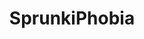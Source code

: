 ---
slug: sprunkiphobia-2241
title: SprunkiPhobia
description: "SprunkiPhobia is an exciting online game. Play for free directly in your browser!"
icon: /images/popular_mods/SprunkiPhobia.png
url: https://wowtbc.net/sprunkin/sprunkiphobia/index.html
previewImage: /images/popular_mods/SprunkiPhobia.png
type: popular mods

# SEO配置
seo:
  title: "SprunkiPhobia - Play Free Online Game | Fun Browser Games"
  description: "SprunkiPhobia - Play this fun online game for free in your browser. No download required!"
  ogImage: "/images/popular_mods/SprunkiPhobia.png"
  keywords: "sprunkiphobia-2241, online game, browser game, free game, popular mods game, play online"

videoUrls:
  - https://www.youtube.com/embed/example1
  - https://www.youtube.com/embed/example2

whyPlay:
  title: "Why Play SprunkiPhobia?"
  items:
    - "Immersive Gameplay: SprunkiPhobia offers an engaging and immersive gaming experience that will keep you entertained for hours"
    - "Challenging Levels: Test your skills with increasingly difficult challenges and obstacles"
    - "Beautiful Graphics: Enjoy stunning visuals and smooth animations that bring the game world to life"
    - "Regular Updates: New content and features are added regularly to keep the game fresh and exciting"
    - "Free to Play: Experience all the fun without spending a penny"
    - "Community Features: Connect with other players, share strategies, and compete for high scores"
    - "Cross-Platform: Play on any device with a web browser, no downloads required"

features:
  title: "Key Features of SprunkiPhobia"
  image: "/images/popular_mods/SprunkiPhobia.png"
  items:
    - "Intuitive Controls: Easy to learn controls make SprunkiPhobia accessible for players of all skill levels"
    - "Multiple Game Modes: Enjoy various gameplay options that provide different challenges and experiences"
    - "Character Customization: Personalize your gaming experience with unique characters and items"
    - "Achievement System: Complete special tasks to earn rewards and recognition"
    - "Leaderboards: Compete with players worldwide and see who can achieve the highest scores"

characteristics:
  title: "Game Characteristics"
  image: "/images/popular_mods/SprunkiPhobia.png"
  items:
    - "Genre: Popular mods game with elements of strategy and skill"
    - "Difficulty: Suitable for both casual gamers and those seeking a challenge"
    - "Play Time: Quick sessions or extended gameplay, depending on your preference"
    - "Art Style: Vibrant and engaging visuals that enhance the gaming experience"
    - "Sound Design: Immersive audio that complements the gameplay perfectly"

info: "SprunkiPhobia is an exciting online game that offers players a unique and engaging gaming experience. With its intuitive controls, stunning visuals, and challenging gameplay, SprunkiPhobia provides hours of entertainment for players of all ages and skill levels. Whether you're looking for a quick gaming session during a break or an extended play session, SprunkiPhobia delivers an immersive experience that will keep you coming back for more. The game features multiple levels of increasing difficulty, ensuring that players are constantly challenged as they progress. With regular updates adding new content and features, SprunkiPhobia remains fresh and exciting, providing endless entertainment options for its growing community of players."

howToPlayIntro: "Welcome to SprunkiPhobia! This guide will walk you through the basics and help you master the game. Whether you're a beginner or looking to improve your skills, these tips and instructions will enhance your gaming experience."

howToPlaySteps:
  - title: "Getting Started"
    description: "Begin your SprunkiPhobia adventure by familiarizing yourself with the controls. Use your keyboard or mouse to navigate through the game interface. The tutorial will guide you through the basic mechanics and help you understand the objectives."
  - title: "Understanding the Objectives"
    description: "In SprunkiPhobia, your main goal is to progress through levels by completing specific objectives. Each level presents unique challenges that require different strategies and approaches."
  - title: "Mastering the Controls"
    description: "Practice using the controls to improve your precision and reaction time. SprunkiPhobia requires quick reflexes and strategic thinking to overcome obstacles and defeat opponents."
  - title: "Utilizing Power-ups"
    description: "Collect power-ups throughout the game to enhance your abilities and overcome difficult challenges. Each power-up offers unique advantages that can be crucial for success."
  - title: "Developing Strategies"
    description: "As you progress in SprunkiPhobia, develop effective strategies for different scenarios. Analyze patterns, anticipate challenges, and adapt your approach to maximize your performance."

faq:
  title: "Frequently Asked Questions about SprunkiPhobia"
  items:
    - question: "Is SprunkiPhobia free to play?"
      answer: "Yes, SprunkiPhobia is completely free to play directly in your web browser. No downloads or purchases are required to enjoy the full game experience."
    - question: "Can I play SprunkiPhobia on mobile devices?"
      answer: "Yes, SprunkiPhobia is optimized for both desktop and mobile play. You can enjoy the game on any device with a web browser and internet connection."
    - question: "Are there any in-game purchases?"
      answer: "While SprunkiPhobia is free to play, there may be optional in-game purchases available for cosmetic items or additional features that don't affect core gameplay."
    - question: "How often is SprunkiPhobia updated?"
      answer: "The developers regularly update SprunkiPhobia with new content, features, and improvements based on player feedback and game performance."
    - question: "Can I play SprunkiPhobia offline?"
      answer: "Currently, SprunkiPhobia requires an internet connection to play as it's a browser-based online game."
    - question: "Is SprunkiPhobia suitable for children?"
      answer: "Yes, SprunkiPhobia is designed to be family-friendly and suitable for players of all ages."
    - question: "How do I report bugs or issues?"
      answer: "If you encounter any problems while playing SprunkiPhobia, you can report them through the game's support page or contact the developers directly through their website."
    - question: "Still Have Questions?"
      answer: "If you have additional questions about SprunkiPhobia that aren't covered in this FAQ, please visit our support center or contact our customer service team for assistance."
---